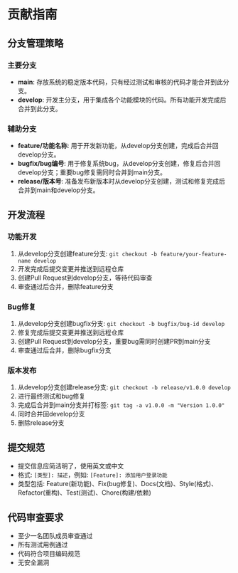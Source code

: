 # 贡献指南

## 分支管理策略

### 主要分支
- **main**: 存放系统的稳定版本代码，只有经过测试和审核的代码才能合并到此分支。
- **develop**: 开发主分支，用于集成各个功能模块的代码。所有功能开发完成后合并到此分支。

### 辅助分支
- **feature/功能名称**: 用于开发新功能，从develop分支创建，完成后合并回develop分支。
- **bugfix/bug编号**: 用于修复系统bug，从develop分支创建，修复后合并回develop分支；重要bug修复需同时合并到main分支。
- **release/版本号**: 准备发布新版本时从develop分支创建，测试和修复完成后合并到main和develop分支。

## 开发流程

### 功能开发
1. 从develop分支创建feature分支: `git checkout -b feature/your-feature-name develop`
2. 开发完成后提交变更并推送到远程仓库
3. 创建Pull Request到develop分支，等待代码审查
4. 审查通过后合并，删除feature分支

### Bug修复
1. 从develop分支创建bugfix分支: `git checkout -b bugfix/bug-id develop`
2. 修复完成后提交变更并推送到远程仓库
3. 创建Pull Request到develop分支，重要bug需同时创建PR到main分支
4. 审查通过后合并，删除bugfix分支

### 版本发布
1. 从develop分支创建release分支: `git checkout -b release/v1.0.0 develop`
2. 进行最终测试和bug修复
3. 完成后合并到main分支并打标签: `git tag -a v1.0.0 -m "Version 1.0.0"`
4. 同时合并回develop分支
5. 删除release分支

## 提交规范
- 提交信息应简洁明了，使用英文或中文
- 格式: `[类型]: 描述`，例如: `[Feature]: 添加用户登录功能`
- 类型包括: Feature(新功能)、Fix(bug修复)、Docs(文档)、Style(格式)、Refactor(重构)、Test(测试)、Chore(构建/依赖)

## 代码审查要求
- 至少一名团队成员审查通过
- 所有测试用例通过
- 代码符合项目编码规范
- 无安全漏洞